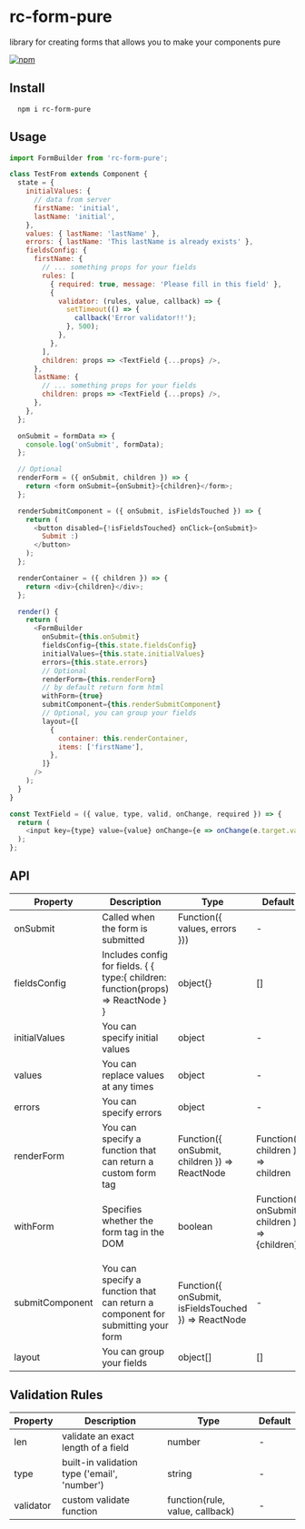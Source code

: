 # rc-form-pure

library for creating forms that allows you to make your components pure

[![npm](https://img.shields.io/npm/v/rc-form-pure.svg?style=flat-square)](https://www.npmjs.com/package/rc-form-pure)

## Install

```
  npm i rc-form-pure
```

## Usage

```js
import FormBuilder from 'rc-form-pure';

class TestFrom extends Component {
  state = {
    initialValues: {
      // data from server
      firstName: 'initial',
      lastName: 'initial',
    },
    values: { lastName: 'lastName' },
    errors: { lastName: 'This lastName is already exists' },
    fieldsConfig: {
      firstName: {
        // ... something props for your fields
        rules: [
          { required: true, message: 'Please fill in this field' },
          {
            validator: (rules, value, callback) => {
              setTimeout(() => {
                callback('Error validator!!');
              }, 500);
            },
          },
        ],
        children: props => <TextField {...props} />,
      },
      lastName: {
        // ... something props for your fields
        children: props => <TextField {...props} />,
      },
    },
  };

  onSubmit = formData => {
    console.log('onSubmit', formData);
  };

  // Optional
  renderForm = ({ onSubmit, children }) => {
    return <form onSubmit={onSubmit}>{children}</form>;
  };

  renderSubmitComponent = ({ onSubmit, isFieldsTouched }) => {
    return (
      <button disabled={!isFieldsTouched} onClick={onSubmit}>
        Submit :)
      </button>
    );
  };

  renderContainer = ({ children }) => {
    return <div>{children}</div>;
  };

  render() {
    return (
      <FormBuilder
        onSubmit={this.onSubmit}
        fieldsConfig={this.state.fieldsConfig}
        initialValues={this.state.initialValues}
        errors={this.state.errors}
        // Optional
        renderForm={this.renderForm}
        // by default return form html
        withForm={true}
        submitComponent={this.renderSubmitComponent}
        // Optional, you can group your fields
        layout={[
          {
            container: this.renderContainer,
            items: ['firstName'],
          },
        ]}
      />
    );
  }
}

const TextField = ({ value, type, valid, onChange, required }) => {
  return (
    <input key={type} value={value} onChange={e => onChange(e.target.value)} />
  );
};
```

## API

| Property        | Description                                                                       | Type                                                 | Default                                                                         |
| --------------- | --------------------------------------------------------------------------------- | ---------------------------------------------------- | ------------------------------------------------------------------------------- |
| onSubmit        | Called when the form is submitted                                                 | Function({ values, errors }))                        | -                                                                               |
| fieldsConfig    | Includes config for fields. { { type:{ children: function(props) => ReactNode } } | object{}                                             | []                                                                              |
| initialValues   | You can specify initial values                                                    | object                                               | -                                                                               |
| values          | You can replace values at any times                                               | object                                               | -                                                                               |
| errors          | You can specify errors                                                            | object                                               | -                                                                               |
| renderForm      | You can specify a function that can return a custom form tag                      | Function({ onSubmit, children }) => ReactNode        | Function({ children }) => children                                              |
| withForm        | Specifies whether the form tag in the DOM                                         | boolean                                              | Function({ onSubmit, children }) => <form onSubmit={onSubmit}>{children}</form> |
| submitComponent | You can specify a function that can return a component for submitting your form   | Function({ onSubmit, isFieldsTouched }) => ReactNode | -                                                                               |
| layout          | You can group your fields                                                         | object[]                                             | []                                                                              |

## Validation Rules

| Property  | Description                                  | Type                            | Default |
| --------- | -------------------------------------------- | ------------------------------- | ------- |
| len       | validate an exact length of a field          | number                          | -       |
| type      | built-in validation type ('email', 'number') | string                          | -       |
| validator | custom validate function                     | function(rule, value, callback) | -       |

